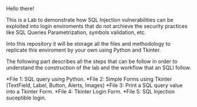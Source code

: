 Hello there!

This is a Lab to demonstrate how SQL Injection vulnerabilities can be exploited into login enviroments that do not archieve the security practices like SQL Queries Parametrization, symbols validation, etc.

Into this repository it will be storage all the files and methodology to replicate this enviroment by your own using Python and Tkinter.

The following part describes all the steps that can be follow in order to understand the construction of the lab and the workflow that an SQLI follow.

*File 1: SQL query using Python.
*File 2: Simple Forms using Tkinter (TextField, Label, Button, Alerts, Images)
*File 3: Print a SQL query value into a Tkinter Form.
*File 4: Tkinter Login Form.
*File 5: SQL Injection suceptible login.